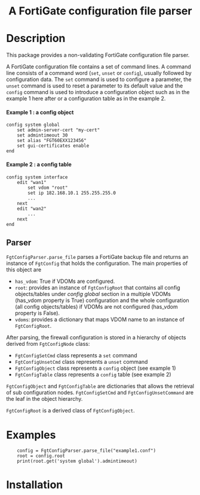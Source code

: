 <h1 align="center">A FortiGate configuration file parser</h1>

# Description
This package provides a non-validating FortiGate configuration file parser. 

A FortiGate configuration file contains a set of command lines. A command line 
consists of a command word (`set`, `unset` or `config`), usually followed by 
configuration data.  The `set` command is used to configure a parameter, 
the `unset` command is used to reset a parameter to its default value and the
`config` command is used to introduce a configuration  object such as in the 
example 1 here after or a configuration table as in the example 2.
#### Example 1 : a config object
    config system global
        set admin-server-cert "my-cert"
        set admintimeout 30
        set alias "FGT60EXX123456"
        set gui-certificates enable
    end
#### Example 2 : a config table
    config system interface
        edit "wan1"
            set vdom "root"
            set ip 182.168.10.1 255.255.255.0
            ...
        next
        edit "wan2"
            ...
        next
    end

## Parser
`FgtConfigParser.parse_file` parses a FortiGate backup file and returns 
an instance of `FgtConfig` that holds the configuration.  The main 
properties of this object are
- `has_vdom`: True if VDOMs are configured.
- `root`: provides an instance of `FgtConfigRoot` that contains all config 
objects/tables under *config global* section in a multiple VDOMs 
(has_vdom property is True) configuration and the whole configuration (all config 
objects/tables) if VDOMs are not configured (has_vdom property is False).
- `vdoms`: provides a dictionary that maps VDOM name to an instance of 
`FgtConfigRoot`.

After parsing, the firewall configuration is stored in a hierarchy of objects 
derived from `FgtConfigNode` class:
- `FgtConfigSetCmd` class represents a `set` command 
- `FgtConfigUnsetCmd` class represents a `unset` command
- `FgtConfigObject` class represents a `config` object (see example 1)
- `FgtConfigTable` class represents a `config` table (see example 2)

`FgtConfigObject` and `FgtConfigTable` are dictionaries that allows the 
retrieval of sub configuration nodes.  `FgtConfigSetCmd` and `FgtConfigUnsetCommand` are 
the leaf in the object hierarchy.

`FgtConfigRoot` is a derived class of `FgtConfigObject`.


# Examples

```
    config = FgtConfigParser.parse_file("example1.conf")
    root = config.root
    print(root.get('system global').admintimeout)
```


# Installation
